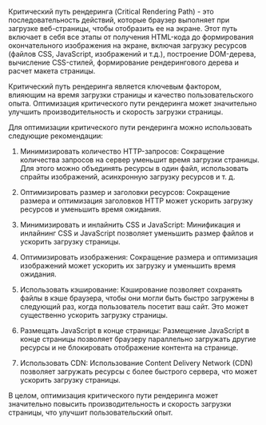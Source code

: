 Критический путь рендеринга (Critical Rendering Path) - это последовательность действий, которые браузер выполняет при загрузке веб-страницы, чтобы отобразить ее на экране. Этот путь включает в себя все этапы от получения HTML-кода до формирования окончательного изображения на экране, включая загрузку ресурсов (файлов CSS, JavaScript, изображений и т.д.), построение DOM-дерева, вычисление CSS-стилей, формирование рендерингового дерева и расчет макета страницы.

Критический путь рендеринга является ключевым фактором, влияющим на время загрузки страницы и качество пользовательского опыта. Оптимизация критического пути рендеринга может значительно улучшить производительность и скорость загрузки страницы.

Для оптимизации критического пути рендеринга можно использовать следующие рекомендации:

1. Минимизировать количество HTTP-запросов: Сокращение количества запросов на сервер уменьшит время загрузки страницы. Для этого можно объединять ресурсы в один файл, использовать спрайты изображений, асинхронную загрузку ресурсов и т. д.
    
2. Оптимизировать размер и заголовки ресурсов: Сокращение размера и оптимизация заголовков HTTP может ускорить загрузку ресурсов и уменьшить время ожидания.
    
3. Минимизировать и инлайнить CSS и JavaScript: Минификация и инлайнинг CSS и JavaScript позволяет уменьшить размер файлов и ускорить загрузку страницы.
    
4. Оптимизировать изображения: Сокращение размера и оптимизация изображений может ускорить их загрузку и уменьшить время ожидания.
    
5. Использовать кэширование: Кэширование позволяет сохранять файлы в кэше браузера, чтобы они могли быть быстро загружены в следующий раз, когда пользователь посетит ваш сайт. Это может существенно ускорить загрузку страницы.
    
6. Размещать JavaScript в конце страницы: Размещение JavaScript в конце страницы позволяет браузеру параллельно загружать другие ресурсы и не блокировать отображение контента на странице.
    
7. Использовать CDN: Использование Content Delivery Network (CDN) позволяет загружать ресурсы с более быстрого сервера, что может ускорить загрузку страницы.
    

В целом, оптимизация критического пути рендеринга может значительно повысить производительность и скорость загрузки страницы, что улучшит пользовательский опыт.